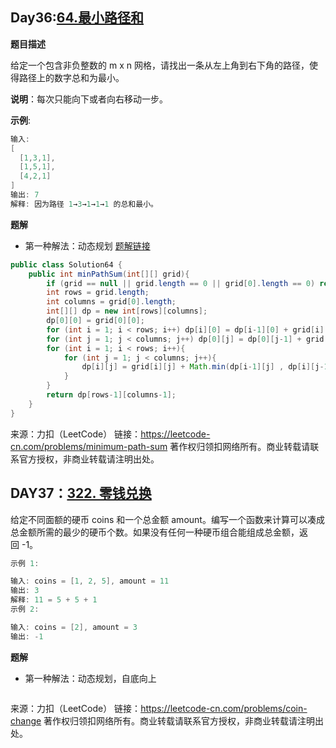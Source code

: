 

## Day36:[64.最小路径和](https://leetcode-cn.com/problems/minimum-path-sum/)

**题目描述**

给定一个包含非负整数的 m x n 网格，请找出一条从左上角到右下角的路径，使得路径上的数字总和为最小。

**说明**：每次只能向下或者向右移动一步。

**示例**:
```java
输入:
[
  [1,3,1],
  [1,5,1],
  [4,2,1]
]
输出: 7
解释: 因为路径 1→3→1→1→1 的总和最小。
```
**题解**
+ 第一种解法：动态规划 [题解链接](https://leetcode-cn.com/problems/minimum-path-sum/solution/zui-xiao-lu-jing-he-by-leetcode-solution/)
```java
public class Solution64 {
    public int minPathSum(int[][] grid){
        if (grid == null || grid.length == 0 || grid[0].length == 0) return 0;
        int rows = grid.length;
        int columns = grid[0].length;
        int[][] dp = new int[rows][columns];
        dp[0][0] = grid[0][0];
        for (int i = 1; i < rows; i++) dp[i][0] = dp[i-1][0] + grid[i][0];
        for (int j = 1; j < columns; j++) dp[0][j] = dp[0][j-1] + grid[0][j];
        for (int i = 1; i < rows; i++){
            for (int j = 1; j < columns; j++){
                dp[i][j] = grid[i][j] + Math.min(dp[i-1][j] , dp[i][j-1]);
            }
        }
        return dp[rows-1][columns-1];
    }
}
```

来源：力扣（LeetCode）
链接：https://leetcode-cn.com/problems/minimum-path-sum
著作权归领扣网络所有。商业转载请联系官方授权，非商业转载请注明出处。

## DAY37：[322. 零钱兑换](https://leetcode-cn.com/problems/coin-change/)

给定不同面额的硬币 coins 和一个总金额 amount。编写一个函数来计算可以凑成总金额所需的最少的硬币个数。如果没有任何一种硬币组合能组成总金额，返回 -1。

```java
示例 1:

输入: coins = [1, 2, 5], amount = 11
输出: 3 
解释: 11 = 5 + 5 + 1
示例 2:

输入: coins = [2], amount = 3
输出: -1
```
**题解**

+ 第一种解法：动态规划，自底向上
```java

```
来源：力扣（LeetCode）
链接：https://leetcode-cn.com/problems/coin-change
著作权归领扣网络所有。商业转载请联系官方授权，非商业转载请注明出处。